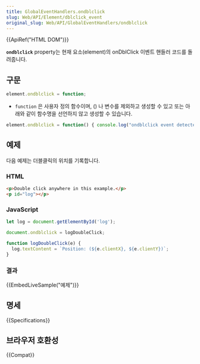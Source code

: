 ```yaml
---
title: GlobalEventHandlers.ondblclick
slug: Web/API/Element/dblclick_event
original_slug: Web/API/GlobalEventHandlers/ondblclick
---
```

{{ApiRef("HTML DOM")}}

**`ondblclick`** property는 현재 요소(element)의 onDblClick 이벤트 핸들러 코드를 돌려줍니다.

## 구문

```js
element.ondblclick = function;
```

- `function` 은 사용자 정의 함수이며, () 나 변수를 제외하고 생성할 수 있고 또는 아래와 같이 함수명을 선언하지 않고 생성할 수 있습니다.

```js
element.ondblclick = function() { console.log("ondblclick event detected!"); };
```

## 예제

다음 예제는 더블클릭의 위치를 기록합니다.

### HTML

```html
<p>Double click anywhere in this example.</p>
<p id="log"></p>
```

### JavaScript

```js
let log = document.getElementById('log');

document.ondblclick = logDoubleClick;

function logDoubleClick(e) {
  log.textContent = `Position: (${e.clientX}, ${e.clientY})`;
}
```

### 결과

{{EmbedLiveSample("예제")}}

## 명세

{{Specifications}}

## 브라우저 호환성

{{Compat}}
